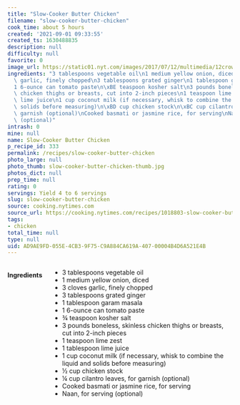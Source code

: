 ```yaml
---
title: "Slow-Cooker Butter Chicken"
filename: "slow-cooker-butter-chicken"
cook_time: about 5 hours
created: '2021-09-01 09:33:55'
created_ts: 1630488835
description: null
difficulty: null
favorite: 0
image_url: https://static01.nyt.com/images/2017/07/12/multimedia/12crowdrex-copy/12crowdrex-articleLarge.jpg
ingredients: "3 tablespoons vegetable oil\n1 medium yellow onion, diced\n3 cloves\
  \ garlic, finely chopped\n3 tablespoons grated ginger\n1 tablespoon garam masala\n\
  1 6-ounce can tomato paste\n\xBE teaspoon kosher salt\n3 pounds boneless, skinless\
  \ chicken thighs or breasts, cut into 2-inch pieces\n1 teaspoon lime zest\n1 tablespoon\
  \ lime juice\n1 cup coconut milk (if necessary, whisk to combine the liquid and\
  \ solids before measuring)\n\xBD cup chicken stock\n\xBC cup cilantro leaves, for\
  \ garnish (optional)\nCooked basmati or jasmine rice, for serving\nNaan, for serving\
  \ (optional)"
intrash: 0
mine: null
name: Slow-Cooker Butter Chicken
p_recipe_id: 333
permalink: /recipes/slow-cooker-butter-chicken
photo_large: null
photo_thumb: slow-cooker-butter-chicken-thumb.jpg
photos_dict: null
prep_time: null
rating: 0
servings: Yield 4 to 6 servings
slug: slow-cooker-butter-chicken
source: cooking.nytimes.com
source_url: https://cooking.nytimes.com/recipes/1018803-slow-cooker-butter-chicken?action=click&module=Global%20Search%20Recipe%20Card&pgType=search&rank=1
tags:
- chicken
total_time: null
type: null
uid: AD9AE9FD-055E-4CB3-9F75-C9A884CA619A-407-00004B4D6A521E4B
---
```

<div class="large-8 medium-7 columns" id="writeup">	</div><!-- #writeup -->
</div><!-- #row-one -->
<div class="row" id="row-two">	<div class="medium-4 small-5 columns" id="ingredients"><h4>Ingredients</h4><div class="box box-ingredients content"><ul>
<li>3 tablespoons vegetable oil</li>
<li>1 medium yellow onion, diced</li>
<li>3 cloves garlic, finely chopped</li>
<li>3 tablespoons grated ginger</li>
<li>1 tablespoon garam masala</li>
<li>1 6-ounce can tomato paste</li>
<li>¾ teaspoon kosher salt</li>
<li>3 pounds boneless, skinless chicken thighs or breasts, cut into 2-inch pieces</li>
<li>1 teaspoon lime zest</li>
<li>1 tablespoon lime juice</li>
<li>1 cup coconut milk (if necessary, whisk to combine the liquid and solids before measuring)</li>
<li>½ cup chicken stock</li>
<li>¼ cup cilantro leaves, for garnish (optional)</li>
<li>Cooked basmati or jasmine rice, for serving</li>
<li>Naan, for serving (optional)</li>
</ul>
</div>	</div>	<div class="medium-6 small-7 columns" id="directions">	</div>